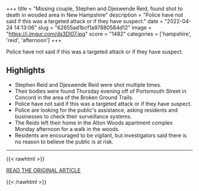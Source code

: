 +++
title = "Missing couple, Stephen and Djeswende Reid, found shot to death in wooded area in New Hampshire"
description = "Police have not said if this was a targeted attack or if they have suspect."
date = "2022-04-24 14:13:06"
slug = "62655ad1bcf1a97880584d12"
image = "https://i.imgur.com/ds3Dl07.jpg"
score = "1482"
categories = ['hampshire', 'reid', 'afternoon']
+++

Police have not said if this was a targeted attack or if they have suspect.

## Highlights

- Stephen Reid and Djeswende Reid were shot multiple times.
- Their bodies were found Thursday evening off of Portsmouth Street in Concord in the area of the Broken Ground Trails.
- Police have not said if this was a targeted attack or if they have suspect.
- Police are looking for the public's assistance, asking residents and businesses to check their surveillance systems.
- The Reids left their home in the Alton Woods apartment complex Monday afternoon for a walk in the woods.
- Residents are encouraged to be vigilant, but investigators said there is no reason to believe the public is at risk.

---

{{< rawhtml >}}
  <p class="article-category">
    <a target="_blank" href="https://www.cbsnews.com/news/stephen-reid-djeswende-reid-missing-couple-found-shot-to-death-new-hampshire/">READ THE ORIGINAL ARTICLE</a>
  </p>
{{< /rawhtml >}}

